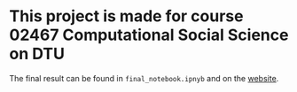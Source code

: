 # This project is made for course 02467 Computational Social Science on DTU

The final result can be found in `final_notebook.ipnyb` and on the [website](https://aaresh1705.github.io/CSS_project_final/). 